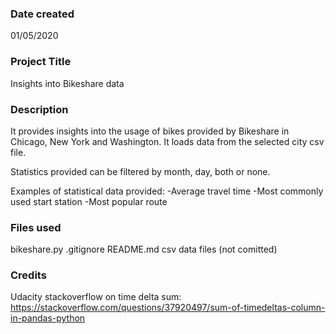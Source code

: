 ### Date created
01/05/2020

### Project Title
Insights into Bikeshare data

### Description
It provides insights into the usage of bikes provided by Bikeshare in Chicago, New York and Washington.
It loads data from the selected city csv file.

Statistics provided can be filtered by month, day, both or none.

Examples of statistical data provided:
-Average travel time
-Most commonly used start station
-Most popular route

### Files used
bikeshare.py
.gitignore
README.md
csv data files (not comitted)

### Credits
Udacity
stackoverflow on time delta sum: https://stackoverflow.com/questions/37920497/sum-of-timedeltas-column-in-pandas-python
